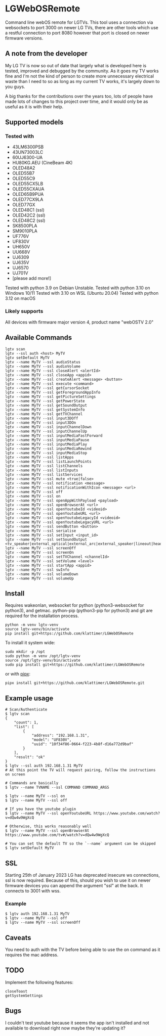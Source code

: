# LGWebOSRemote
Command line webOS remote for LGTVs. This tool uses a connection via websockets to port 3000 on newer LG TVs, there are other tools which use a restful connection to port 8080 however that port is closed on newer firmware versions.

## A note from the developer

My LG TV is now so out of date that largely what is developed here is tested, improved and debugged by the community. As it goes my TV works fine and I'm not the kind of person to create more unnecessary electrical waste than I need to so as long as my current TV works, it's largely down to you guys.

A big thanks for the contributions over the years too, lots of people have made lots of changes to this project over time, and it would only be as useful as it is with their help.


## Supported models

### Tested with

  * 43LM6300PSB
  * 43UN73003LC
  * 60UJ6300-UA
  * HU80KG.AEU (CineBeam 4K)
  * OLED48A2
  * OLED55B7
  * OLED55C9
  * OLED55CX5LB
  * OLED55CXAUA
  * OLED65B9PUA
  * OLED77CX9LA
  * OLED77GX
  * OLED48C1 (ssl)
  * OLED42C2 (ssl)
  * OLED48C2 (ssl)
  * SK8500PLA
  * SM9010PLA
  * UF776V
  * UF830V
  * UH650V
  * UU668V
  * UJ6309
  * UJ635V
  * UJ6570
  * UJ701V
  * [please add more!]

Tested with python 3.9 on Debian Unstable.
Tested with python 3.10 on Windows 10/11
Tested with 3.10 on WSL (Ubuntu 20.04)
Tested with python 3.12 on macOS

### Likely supports

All devices with firmware major version 4, product name "webOSTV 2.0"

## Available Commands
	lgtv scan
	lgtv --ssl auth <host> MyTV
	lgtv setDefault MyTV
	lgtv --name MyTV --ssl audioStatus
	lgtv --name MyTV --ssl audioVolume
	lgtv --name MyTV --ssl closeAlert <alertId>
	lgtv --name MyTV --ssl closeApp <appid>
	lgtv --name MyTV --ssl createAlert <message> <button>
	lgtv --name MyTV --ssl execute <command>
	lgtv --name MyTV --ssl getCursorSocket
	lgtv --name MyTV --ssl getForegroundAppInfo
	lgtv --name MyTV --ssl getPictureSettings
	lgtv --name MyTV --ssl getPowerState
	lgtv --name MyTV --ssl getSoundOutput
	lgtv --name MyTV --ssl getSystemInfo
	lgtv --name MyTV --ssl getTVChannel
	lgtv --name MyTV --ssl input3DOff
	lgtv --name MyTV --ssl input3DOn
	lgtv --name MyTV --ssl inputChannelDown
	lgtv --name MyTV --ssl inputChannelUp
	lgtv --name MyTV --ssl inputMediaFastForward
	lgtv --name MyTV --ssl inputMediaPause
	lgtv --name MyTV --ssl inputMediaPlay
	lgtv --name MyTV --ssl inputMediaRewind
	lgtv --name MyTV --ssl inputMediaStop
	lgtv --name MyTV --ssl listApps
	lgtv --name MyTV --ssl listLaunchPoints
	lgtv --name MyTV --ssl listChannels
	lgtv --name MyTV --ssl listInputs
	lgtv --name MyTV --ssl listServices
	lgtv --name MyTV --ssl mute <true|false>
	lgtv --name MyTV --ssl notification <message>
	lgtv --name MyTV --ssl notificationWithIcon <message> <url>
	lgtv --name MyTV --ssl off
	lgtv --name MyTV --ssl on
	lgtv --name MyTV --ssl openAppWithPayload <payload>
	lgtv --name MyTV --ssl openBrowserAt <url>
	lgtv --name MyTV --ssl openYoutubeId <videoid>
	lgtv --name MyTV --ssl openYoutubeURL <url>
	lgtv --name MyTV --ssl openYoutubeLegacyId <videoid>
	lgtv --name MyTV --ssl openYoutubeLegacyURL <url>
	lgtv --name MyTV --ssl sendButton <button>
	lgtv --name MyTV --ssl serialise
	lgtv --name MyTV --ssl setInput <input_id>
	lgtv --name MyTV --ssl setSoundOutput <tv_speaker|external_optical|external_arc|external_speaker|lineout|headphone|tv_external_speaker|tv_speaker_headphone|bt_soundbar>
	lgtv --name MyTV --ssl screenOff
	lgtv --name MyTV --ssl screenOn
	lgtv --name MyTV --ssl setTVChannel <channelId>
	lgtv --name MyTV --ssl setVolume <level>
	lgtv --name MyTV --ssl startApp <appid>
	lgtv --name MyTV --ssl swInfo
	lgtv --name MyTV --ssl volumeDown
	lgtv --name MyTV --ssl volumeUp

## Install

Requires wakeonlan, websocket for python (python3-websocket for python3), and getmac.
python-pip (python3-pip for python3) and git are required for the installation process.

    python -m venv lgtv-venv
    source lgtv-venv/bin/activate
    pip install git+https://github.com/klattimer/LGWebOSRemote

To install it system wide:

	sudo mkdir -p /opt
	sudo python -m venv /opt/lgtv-venv
	source /opt/lgtv-venv/bin/activate
	sudo pip install git+https://github.com/klattimer/LGWebOSRemote

or with [pipx](https://pipx.pypa.io/stable/):

	pipx install git+https://github.com/klattimer/LGWebOSRemote.git

## Example usage
    # Scan/Authenticate
    $ lgtv scan
    {
        "count": 1,
        "list": [
            {
                "address": "192.168.1.31",
                "model": "UF830V",
                "uuid": "10f34f86-0664-f223-4b8f-d16a772d9baf"
            }
        ],
        "result": "ok"
    }
    $ lgtv --ssl auth 192.168.1.31 MyTV
    # At this point the TV will request pairing, follow the instructions on screen

    # Commands are basically
    $ lgtv --name TVNAME --ssl COMMAND COMMAND_ARGS

    $ lgtv --name MyTV --ssl on
    $ lgtv --name MyTV --ssl off

    # If you have the youtube plugin
    $ lgtv --name MyTV --ssl openYoutubeURL https://www.youtube.com/watch?v=dQw4w9WgXcQ

    # Otherwise, this works reasonably well
    $ lgtv --name MyTV --ssl openBrowserAt https://www.youtube.com/tv#/watch?v=dQw4w9WgXcQ

    # You can set the default TV so the `--name` argument can be skipped
    $ lgtv setDefault MyTV

## SSL

Starting 25th of January 2023 LG has deprecated insecure ws connections, ssl is now required. Because of this, should you wish to use it on newer firmware devices you can append the argument "ssl" at the back. It connects to 3001 with wss. 

### Example
```
$ lgtv auth 192.168.1.31 MyTV
$ lgtv --name MyTV --ssl off
$ lgtv --name MyTV --ssl screenOff
```

## Caveats

You need to auth with the TV before being able to use the on command as it requires the mac address.

## TODO

Implement the following features:

	closeToast
	getSystemSettings

## Bugs

I couldn't test youtube because it seems the app isn't installed and not available to download right now
maybe they're updating it?
